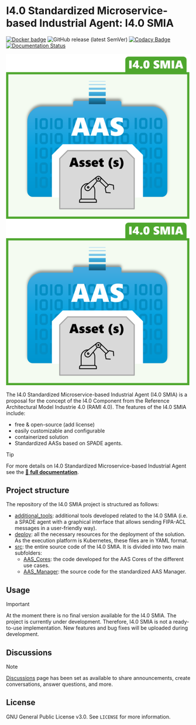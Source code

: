 # I4.0 Standardized Microservice-based Industrial Agent: I4.0 SMIA 

[![Docker badge](https://img.shields.io/docker/pulls/ekhurtado/aas-manager.svg)](https://hub.docker.com/r/ekhurtado/aas-manager/) ![GitHub release (latest SemVer)](https://img.shields.io/github/v/release/ekhurtado/Component_I4_0?sort=semver) [![Codacy Badge](https://app.codacy.com/project/badge/Grade/e87506fff1bb4a438c20e11bb7295f51)](https://app.codacy.com/gh/ekhurtado/Component_I4_0/dashboard?utm_source=gh&utm_medium=referral&utm_content=&utm_campaign=Badge_grade) [![Documentation Status](https://readthedocs.org/projects/component-i4-0/badge/?version=latest)](https://component-i4-0.readthedocs.io/en/latest/?badge=latest)

![I4.0 SMIA Logo Light](images/I4_0_SMIA_logo_positive.png/#gh-light-mode-only "I4.0 SMIA logo")
![I4.0 SMIA Logo Dark](images/I4_0_SMIA_logo_negative.png/#gh-dark-mode-only "I4.0 SMIA logo")

[//]: # (//Dependiendo del modo de GitHub oscuro o claro se añade una imagen u otra&#41;)

The I4.0 Standardized Microservice-based Industrial Agent (I4.0 SMIA) is a proposal for the concept of the I4.0 Component from the Reference Architectural Model Industrie 4.0 (RAMI 4.0). The features of the I4.0 SMIA include:

- free & open-source (add license)
- easily customizable and configurable
- containerized solution
- Standardized AASs based on SPADE agents.


> [!TIP]
> For more details on I4.0 Standardized Microservice-based Industrial Agent see the [:blue_book: **full documentation**](https://component-i4-0.readthedocs.io/en/latest/?badge=latest).

## Project structure

The repository of the I4.0 SMIA project is structured as follows:

- [additional_tools](https://github.com/ekhurtado/Component_I4_0/tree/main/additional_tools): additional tools developed related to the I4.0 SMIA (i.e. a SPADE agent with a graphical interface that allows sending FIPA-ACL messages in a user-friendly way).
- [deploy](https://github.com/ekhurtado/Component_I4_0/tree/main/deploy): all the necessary resources for the deployment of the solution. As the execution platform is Kubernetes, these files are in YAML format.
- [src](https://github.com/ekhurtado/Component_I4_0/tree/main/src): the entire source code of the I4.0 SMIA. It is divided into two main subfolders:
  - [AAS_Cores](https://github.com/ekhurtado/Component_I4_0/tree/main/src/AAS_Cores): the code developed for the AAS Cores of the different use cases.
  - [AAS_Manager](https://github.com/ekhurtado/Component_I4_0/tree/main/src/AAS_Manager): the source code for the standardized AAS Manager.

## Usage

> [!IMPORTANT]
> At the moment there is no final version available for the I4.0 SMIA.
> The project is currently under development.
> Therefore, I4.0 SMIA is not a ready-to-use implementation.
> New features and bug fixes will be uploaded during development.

## Discussions

> [!NOTE]
> [Discussions](https://github.com/ekhurtado/Component_I4_0/discussions) page has been set as available to share announcements, create conversations, answer questions, and more.

## License

GNU General Public License v3.0. See `LICENSE` for more information.
